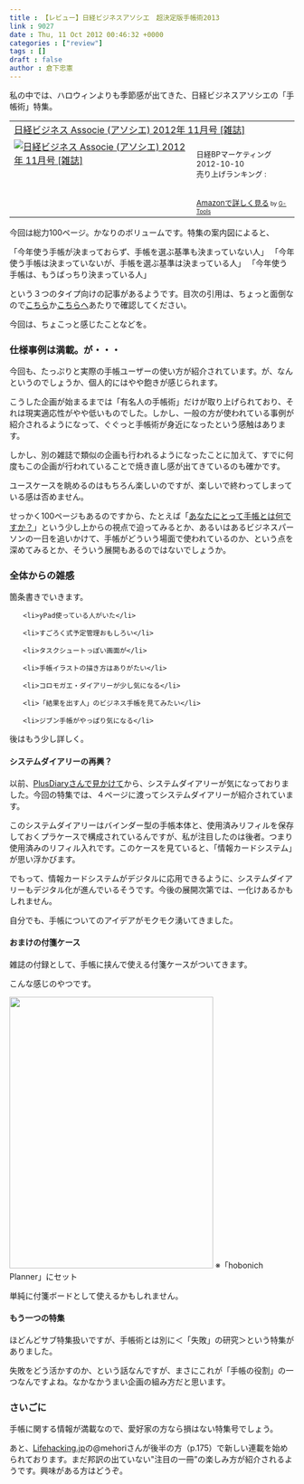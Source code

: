 ```yaml
---
title : 【レビュー】日経ビジネスアソシエ　超決定版手帳術2013
link : 9027
date : Thu, 11 Oct 2012 00:46:32 +0000
categories : ["review"]
tags : []
draft : false
author : 倉下忠憲
---
```


私の中では、ハロウィンよりも季節感が出てきた、日経ビジネスアソシエの「手帳術」特集。

<table  border="0" cellpadding="5"><tr><td colspan="2"><a href="http://www.amazon.co.jp/%E6%97%A5%E7%B5%8C%E3%83%93%E3%82%B8%E3%83%8D%E3%82%B9-Associe-%E3%82%A2%E3%82%BD%E3%82%B7%E3%82%A8-2012%E5%B9%B4-11%E6%9C%88%E5%8F%B7/dp/B009GKA1UO%3FSubscriptionId%3D15SMZCTB9V8NGR2TW082%26tag%3Drashita1000-22%26linkCode%3Dxm2%26camp%3D2025%26creative%3D165953%26creativeASIN%3DB009GKA1UO" target="_blank">日経ビジネス Associe (アソシエ) 2012年 11月号 [雑誌]</a><img src="http://www.assoc-amazon.jp/e/ir?t=rashita1000-22&l=ur2&o=9" width="1" height="1" style="border: none;" alt="" /></td></tr><tr><td valign="top"><a href="http://www.amazon.co.jp/%E6%97%A5%E7%B5%8C%E3%83%93%E3%82%B8%E3%83%8D%E3%82%B9-Associe-%E3%82%A2%E3%82%BD%E3%82%B7%E3%82%A8-2012%E5%B9%B4-11%E6%9C%88%E5%8F%B7/dp/B009GKA1UO%3FSubscriptionId%3D15SMZCTB9V8NGR2TW082%26tag%3Drashita1000-22%26linkCode%3Dxm2%26camp%3D2025%26creative%3D165953%26creativeASIN%3DB009GKA1UO" target="_blank"><img src="http://ecx.images-amazon.com/images/I/61FpYyoiqrL._SL160_.jpg" border="0" alt="日経ビジネス Associe (アソシエ) 2012年 11月号 [雑誌]" /></a></td><td valign="top"><font size="-1"><br />日経BPマーケティング  2012-10-10<br />売り上げランキング : <br /><br /><br /><a href="http://www.amazon.co.jp/%E6%97%A5%E7%B5%8C%E3%83%93%E3%82%B8%E3%83%8D%E3%82%B9-Associe-%E3%82%A2%E3%82%BD%E3%82%B7%E3%82%A8-2012%E5%B9%B4-11%E6%9C%88%E5%8F%B7/dp/B009GKA1UO%3FSubscriptionId%3D15SMZCTB9V8NGR2TW082%26tag%3Drashita1000-22%26linkCode%3Dxm2%26camp%3D2025%26creative%3D165953%26creativeASIN%3DB009GKA1UO" target="_blank">Amazonで詳しく見る</a></font><font size="-2"> by <a href="http://www.goodpic.com/mt/aws/index.html" >G-Tools</a></font></td></tr></table>

今回は総力100ページ。かなりのボリュームです。特集の案内図によると、

「今年使う手帳が決まっておらず、手帳を選ぶ基準も決まっていない人」
「今年使う手帳は決まっていないが、手帳を選ぶ基準は決まっている人」
「今年使う手帳は、もうばっちり決まっている人」

という３つのタイプ向けの記事があるようです。目次の引用は、ちょっと面倒なので<a href="http://www.nikkeibp.co.jp/article/associe/20121009/326162/">こちら</a>か<a href="http://ec.nikkeibp.co.jp/item/backno/BA1221.html">こちらへ</a>あたりで確認してください。

今回は、ちょこっと感じたことなどを。

<h3>仕様事例は満載。が・・・</h3>
今回も、たっぷりと実際の手帳ユーザーの使い方が紹介されています。が、なんというのでしょうか、個人的にはやや飽きが感じられます。

こうした企画が始まるまでは「有名人の手帳術」だけが取り上げられており、それは現実適応性がやや低いものでした。しかし、一般の方が使われている事例が紹介されるようになって、ぐぐっと手帳術が身近になったという感触はあります。

しかし、別の雑誌で類似の企画も行われるようになったことに加えて、すでに何度もこの企画が行われていることで焼き直し感が出てきているのも確かです。

ユースケースを眺めるのはもちろん楽しいのですが、楽しいで終わってしまっている感は否めません。

せっかく100ページもあるのですから、たとえば「<a href="http://www.plusdiary.com/2012/08/08/6210">あなたにとって手帳とは何ですか？</a>」という少し上からの視点で迫ってみるとか、あるいはあるビジネスパーソンの一日を追いかけて、手帳がどういう場面で使われているのか、という点を深めてみるとか、そういう展開もあるのではないでしょうか。

<h3>全体からの雑感</h3>
箇条書きでいきます。
<ul>

	<li>yPad使っている人がいた</li>

	<li>すごろく式予定管理おもしろい</li>

	<li>タスクシュートっぽい画面が</li>

	<li>手帳イラストの描き方はありがたい</li>

	<li>コロモガエ・ダイアリーが少し気になる</li>

	<li>「結果を出す人」のビジネス手帳を見てみたい</li>

	<li>ジブン手帳がやっぱり気になる</li>
</ul>



後はもう少し詳しく。

<h4>システムダイアリーの再興？</h4>
以前、<a href="http://www.plusdiary.com/tag/sd">PlusDiaryさんで見かけて</a>から、システムダイアリーが気になっておりました。今回の特集では、４ページに渡ってシステムダイアリーが紹介されています。

このシステムダイアリーはバインダー型の手帳本体と、使用済みリフィルを保存しておくプラケースで構成されているんですが、私が注目したのは後者。つまり使用済みのリフィル入れです。このケースを見ていると、「情報カードシステム」が思い浮かびます。

でもって、情報カードシステムがデジタルに応用できるように、システムダイアリーもデジタル化が進んでいるそうです。今後の展開次第では、一化けあるかもしれません。

自分でも、手帳についてのアイデアがモクモク湧いてきました。

<h4>おまけの付箋ケース</h4>
雑誌の付録として、手帳に挟んで使える付箋ケースがついてきます。

こんな感じのやつです。

<a href="https://rashita.net/blog/wp-content/uploads/2012/10/20121011085615.jpg"><img src="https://rashita.net/blog/wp-content/uploads/2012/10/20121011085615.jpg" alt="" title="20121011085615" width="360" height="480" class="alignnone size-full wp-image-9029" /></a>
※「hobonich Planner」にセット

単純に付箋ボードとして使えるかもしれません。

<h4>もう一つの特集</h4>
ほどんどサブ特集扱いですが、手帳術とは別に＜「失敗」の研究＞という特集がありました。

失敗をどう活かすのか、という話なんですが、まさにこれが「手帳の役割」の一つなんですよね。なかなかうまい企画の組み方だと思います。

<h3>さいごに</h3>
手帳に関する情報が満載なので、愛好家の方なら損はない特集号でしょう。

あと、<a href="http://lifehacking.jp/2012/10/associe-series/">Lifehacking.jp</a>の@mehoriさんが後半の方（p.175）で新しい連載を始められております。まだ邦訳の出ていない"注目の一冊”の楽しみ方が紹介されるようです。興味がある方はどうぞ。

